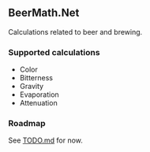 ## BeerMath.Net

Calculations related to beer and brewing.

### Supported calculations

* Color
* Bitterness
* Gravity
* Evaporation
* Attenuation

### Roadmap

See [TODO.md](https://github.com/BeerMath/BeerMath.Net/blob/master/TODO.md) for now.

